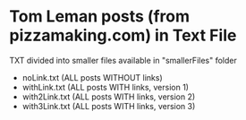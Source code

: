 # Tom Leman posts (from pizzamaking.com) in Text File

TXT divided into smaller files available in "smallerFiles" folder

- noLink.txt (ALL posts WITHOUT links)
- withLink.txt (ALL posts WITH links, version 1)
- with2Link.txt (ALL posts WITH links, version 2)
- with3Link.txt (ALL posts WITH links, version 3)
